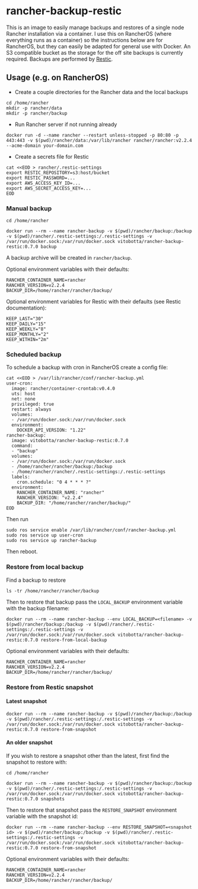 # rancher-backup-restic

This is an image to easily manage backups and restores of a single node Rancher installation via a container. I use this on RancherOS (where everything runs as a container) so the instructions below are for RancherOS, but they can easily be adapted for general use with Docker. An S3 compatible bucket as the storage for the off site backups is currently required. Backups are performed by [Restic](https://restic.net/).

## Usage (e.g. on RancherOS)

- Create a couple directories for the Rancher data and the local backups

```
cd /home/rancher
mkdir -p rancher/data
mkdir -p rancher/backup
```

- Run Rancher server if not running already

```
docker run -d --name rancher --restart unless-stopped -p 80:80 -p 443:443 -v $(pwd)/rancher/data:/var/lib/rancher rancher/rancher:v2.2.4 --acme-domain your-domain.com
```

- Create a secrets file for Restic

```
cat <<EOD > rancher/.restic-settings
export RESTIC_REPOSITORY=s3:host/bucket
export RESTIC_PASSWORD=...
export AWS_ACCESS_KEY_ID=...
export AWS_SECRET_ACCESS_KEY=...
EOD
```

### Manual backup

```
cd /home/rancher

docker run --rm --name rancher-backup -v $(pwd)/rancher/backup:/backup -v $(pwd)/rancher/.restic-settings:/.restic-settings -v /var/run/docker.sock:/var/run/docker.sock vitobotta/rancher-backup-restic:0.7.0 backup
```

A backup archive will be created in `rancher/backup`.

Optional environment variables with their defaults:

```
RANCHER_CONTAINER_NAME=rancher
RANCHER_VERSION=v2.2.4
BACKUP_DIR=/home/rancher/rancher/backup/
```

Optional environment variables for Restic with their defaults (see Restic documentation):

```
KEEP_LAST="30"
KEEP_DAILY="15"
KEEP_WEEKLY="8"
KEEP_MONTHLY="2"
KEEP_WITHIN="2m"
```

### Scheduled backup

To schedule a backup with cron in RancherOS create a config file:

```
cat <<EOD > /var/lib/rancher/conf/rancher-backup.yml
user-cron:
  image: rancher/container-crontab:v0.4.0
  uts: host
  net: none
  privileged: true
  restart: always
  volumes:
  - /var/run/docker.sock:/var/run/docker.sock
  environment:
    DOCKER_API_VERSION: "1.22"
rancher-backup:
  image: vitobotta/rancher-backup-restic:0.7.0
  command:
  - "backup"
  volumes:
  - /var/run/docker.sock:/var/run/docker.sock
  - /home/rancher/rancher/backup:/backup
  - /home/rancher/rancher/.restic-settings:/.restic-settings
  labels:
    cron.schedule: "0 4 * * * ?"
  environment:
    RANCHER_CONTAINER_NAME: "rancher"
    RANCHER_VERSION: "v2.2.4"
    BACKUP_DIR: "/home/rancher/rancher/backup/"
EOD
```

Then run

```
sudo ros service enable /var/lib/rancher/conf/rancher-backup.yml
sudo ros service up user-cron
sudo ros service up rancher-backup
```

Then reboot.


### Restore from local backup

Find a backup to restore

```
ls -tr /home/rancher/rancher/backup
```

Then to restore that backup pass the `LOCAL_BACKUP` environment variable with the backup filename:

```
docker run --rm --name rancher-backup --env LOCAL_BACKUP=<filename> -v $(pwd)/rancher/backup:/backup -v $(pwd)/rancher/.restic-settings:/.restic-settings -v /var/run/docker.sock:/var/run/docker.sock vitobotta/rancher-backup-restic:0.7.0 restore-from-local-backup
```

Optional environment variables with their defaults:

```
RANCHER_CONTAINER_NAME=rancher
RANCHER_VERSION=v2.2.4
BACKUP_DIR=/home/rancher/rancher/backup/
```


### Restore from Restic snapshot

#### Latest snapshot

```
docker run --rm --name rancher-backup -v $(pwd)/rancher/backup:/backup -v $(pwd)/rancher/.restic-settings:/.restic-settings -v /var/run/docker.sock:/var/run/docker.sock vitobotta/rancher-backup-restic:0.7.0 restore-from-snapshot
```

#### An older snapshot

If you wish to restore a snapshot other than the latest, first find the snapshot to restore with:

```
cd /home/rancher

docker run --rm --name rancher-backup -v $(pwd)/rancher/backup:/backup -v $(pwd)/rancher/.restic-settings:/.restic-settings -v /var/run/docker.sock:/var/run/docker.sock vitobotta/rancher-backup-restic:0.7.0 snapshots
```

Then to restore that snapshot pass the `RESTORE_SNAPSHOT` environment variable with the snapshot id:

```
docker run --rm --name rancher-backup --env RESTORE_SNAPSHOT=<snapshot id> -v $(pwd)/rancher/backup:/backup -v $(pwd)/rancher/.restic-settings:/.restic-settings -v /var/run/docker.sock:/var/run/docker.sock vitobotta/rancher-backup-restic:0.7.0 restore-from-snapshot
```

Optional environment variables with their defaults:

```
RANCHER_CONTAINER_NAME=rancher
RANCHER_VERSION=v2.2.4
BACKUP_DIR=/home/rancher/rancher/backup/
```

